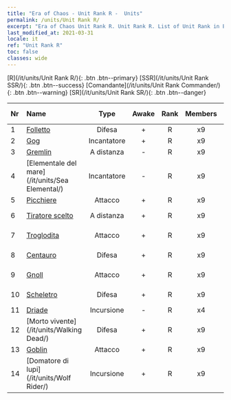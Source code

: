 ```yaml
---
title: "Era of Chaos - Unit Rank R -  Units"
permalink: /units/Unit Rank R/
excerpt: "Era of Chaos Unit Rank R. Unit Rank R. List of Unit Rank in Era of Chaos"
last_modified_at: 2021-03-31
locale: it
ref: "Unit Rank R"
toc: false
classes: wide
---
```

 [R](/it/units/Unit Rank R/){: .btn .btn--primary} [SSR](/it/units/Unit Rank SSR/){: .btn .btn--success} [Comandante](/it/units/Unit Rank Commander/){: .btn .btn--warning} [SR](/it/units/Unit Rank SR/){: .btn .btn--danger} 

  | Nr |         Name        |   Type   | Awake |    Rank   |   Members     |  Stars  | Exclusive | Attack  |     HP    |  Awaken Name  |
  |:---|:--------------------|:--------:|:-----:|:---------:|:-------------:|:-------:|:---------:|:-------:|:---------:|:--------------|
  | 1 | [Folletto](/it/units/Imp/) | Difesa | + | R | x9 | <i class="fas fa-star"/> | - | 51.3 | 1224 |  Famiglio  |
  | 2 | [Gog](/it/units/Gog/) | Incantatore | + | R | x9 | <i class="fas fa-star"/> | - | 102.6 | 629 |  Magog  |
  | 3 | [Gremlin](/it/units/Gremlin/) | A distanza | - | R | x9 | <i class="fas fa-star"/> | - | 84.4 | 645 |   -   |
  | 4 | [Elementale del mare](/it/units/Sea Elemental/) | Incantatore | - | R | x9 | <i class="fas fa-star"/> | - | 201.8 | 1446 |  Elementale delle maree  |
  | 5 | [Picchiere](/it/units/Pikeman/) | Attacco | + | R | x9 | <i class="fas fa-star"/> | - | 84.4 | 645 |  Alabardiere  |
  | 6 | [Tiratore scelto](/it/units/Marksman/) | A distanza | + | R | x9 | <i class="fas fa-star"/> | - | 85.3 | 438 |  Maestro arciere  |
  | 7 | [Troglodita](/it/units/Troglodyte/) | Attacco | + | R | x9 | <i class="fas fa-star"/> | - | 86.0 | 744 |  Troglodita oscuro  |
  | 8 | [Centauro](/it/units/Centaur/) | Difesa | + | R | x9 | <i class="fas fa-star"/> | - | 111.0 | 2691 |  Capitano Centauro  |
  | 9 | [Gnoll](/it/units/Gnoll/) | Attacco | + | R | x9 | <i class="fas fa-star"/> | - | 84.4 | 761 |  Guerriero gnoll  |
  | 10 | [Scheletro](/it/units/Skeleton/) | Difesa | + | R | x9 | <i class="fas fa-star"/> | - | 57.9 | 1158 |  Scheletro guerriero  |
  | 11 | [Driade](/it/units/Sprite/) | Incursione | - | R | x4 | <i class="fas fa-star"/> | - | 69.5 | 993 |    |
  | 12 | [Morto vivente](/it/units/Walking Dead/) | Difesa | + | R | x9 | <i class="fas fa-star"/> | - | 117.7 | 2758 |  Zombi  |
  | 13 | [Goblin](/it/units/Goblin/) | Attacco | + | R | x9 | <i class="fas fa-star"/> | - | 82.7 | 761 |  Hobgoblin  |
  | 14 | [Domatore di lupi](/it/units/Wolf Rider/) | Incursione | + | R | x9 | <i class="fas fa-star"/> | - | 72.8 | 860 |  Signore dei Lupi  |
